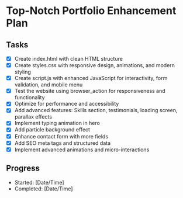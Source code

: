 # Top-Notch Portfolio Enhancement Plan

## Tasks
- [x] Create index.html with clean HTML structure
- [x] Create styles.css with responsive design, animations, and modern styling
- [x] Create script.js with enhanced JavaScript for interactivity, form validation, and mobile menu
- [x] Test the website using browser_action for responsiveness and functionality
- [x] Optimize for performance and accessibility
- [x] Add advanced features: Skills section, testimonials, loading screen, parallax effects
- [x] Implement typing animation in hero
- [x] Add particle background effect
- [x] Enhance contact form with more fields
- [x] Add SEO meta tags and structured data
- [x] Implement advanced animations and micro-interactions

## Progress
- Started: [Date/Time]
- Completed: [Date/Time]
